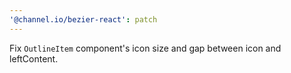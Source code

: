 ```yaml
---
'@channel.io/bezier-react': patch
---
```


Fix `OutlineItem` component's icon size and gap between icon and leftContent.
